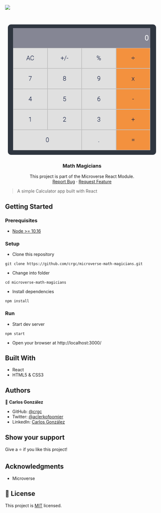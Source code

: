 ![](https://img.shields.io/badge/Microverse-blueviolet)

<br />
<p align="center">
  <a href="https://github.com/chuckbuckethead/microverse-math-magicians">
    <img src="img/screenshot.png" alt="Logo">
  </a>

  <h3 align="center">Math Magicians</h3>

  <p align="center">
    This project is part of the Microverse React Module.
    <br />
    <a href="https://github.com/chuckbuckethead/microverse-math-magicians/issues">Report Bug</a>
    ·
    <a href="https://github.com/chuckbuckethead/microverse-math-magicians/issues">Request Feature</a>
  </p>
</p>

> A simple Calculator app built with React

## Getting Started

### Prerequisites

- [Node >= 10.16](https://nodejs.org/en/)

### Setup

* Clone this repository
```
git clone https://github.com/crgc/microverse-math-magicians.git
```
* Change into folder
```
cd microverse-math-magicians
```
* Install dependencies
```
npm install
```

### Run
* Start dev server
```
npm start
```
* Open your browser at http://localhost:3000/

## Built With

- React
- HTML5 & CSS3

## Authors

👤  **Carlos González**
- GitHub: [@crgc](https://github.com/crgc)
- Twitter: [@aclerkofpomier](https://twitter.com/aclerkofpomier)
- LinkedIn: [Carlos González](https://www.linkedin.com/in/carlosrmgonzalez/)

## Show your support

Give a ⭐️ if you like this project!

## Acknowledgments

- Microverse

## 📝 License

This project is [MIT](https://www.mit.edu/~amini/LICENSE.md) licensed.